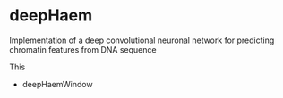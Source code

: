 # deepHaem
Implementation of a deep convolutional neuronal network for predicting chromatin features from DNA sequence

This


* deepHaemWindow
